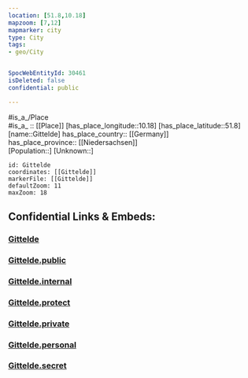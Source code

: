 ```yaml
---
location: [51.8,10.18] 
mapzoom: [7,12] 
mapmarker: city 
type: City
tags:
- geo/City


SpocWebEntityId: 30461
isDeleted: false
confidential: public

---
```

#is_a_/Place  
#is_a_ :: [[Place]] 
[has_place_longitude::10.18] 
[has_place_latitude::51.8] 
[name::Gittelde] 
has_place_country:: [[Germany]]  
has_place_province:: [[Niedersachsen]]  
[Population::] 
[Unknown::] 


```leaflet
id: Gittelde
coordinates: [[Gittelde]] 
markerFile: [[Gittelde]] 
defaultZoom: 11 
maxZoom: 18
```


## Confidential Links & Embeds: 

### [Gittelde](/_Standards/Earth/Continent/Europe/Europe~Central/Germany/Germany~West/Niedersachsen/counties~Niedersachsen/Osterode~Harz/cities~Osterode~Harz/Bad_Grund~Harz/boroughs~Bad_Grund~Harz/Gittelde.md) 

### [Gittelde.public](/_public/Earth/Continent/Europe/Europe~Central/Germany/Germany~West/Niedersachsen/counties~Niedersachsen/Osterode~Harz/cities~Osterode~Harz/Bad_Grund~Harz/boroughs~Bad_Grund~Harz/Gittelde.public.md) 

### [Gittelde.internal](/_internal/Earth/Continent/Europe/Europe~Central/Germany/Germany~West/Niedersachsen/counties~Niedersachsen/Osterode~Harz/cities~Osterode~Harz/Bad_Grund~Harz/boroughs~Bad_Grund~Harz/Gittelde.internal.md) 

### [Gittelde.protect](/_protect/Earth/Continent/Europe/Europe~Central/Germany/Germany~West/Niedersachsen/counties~Niedersachsen/Osterode~Harz/cities~Osterode~Harz/Bad_Grund~Harz/boroughs~Bad_Grund~Harz/Gittelde.protect.md) 

### [Gittelde.private](/_private/Earth/Continent/Europe/Europe~Central/Germany/Germany~West/Niedersachsen/counties~Niedersachsen/Osterode~Harz/cities~Osterode~Harz/Bad_Grund~Harz/boroughs~Bad_Grund~Harz/Gittelde.private.md) 

### [Gittelde.personal](/_personal/Earth/Continent/Europe/Europe~Central/Germany/Germany~West/Niedersachsen/counties~Niedersachsen/Osterode~Harz/cities~Osterode~Harz/Bad_Grund~Harz/boroughs~Bad_Grund~Harz/Gittelde.personal.md) 

### [Gittelde.secret](/_secret/Earth/Continent/Europe/Europe~Central/Germany/Germany~West/Niedersachsen/counties~Niedersachsen/Osterode~Harz/cities~Osterode~Harz/Bad_Grund~Harz/boroughs~Bad_Grund~Harz/Gittelde.secret.md)

